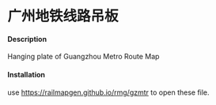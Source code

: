 # 广州地铁线路吊板

#### Description
Hanging plate of Guangzhou Metro Route Map


#### Installation
use https://railmapgen.github.io/rmg/gzmtr to open these file.

